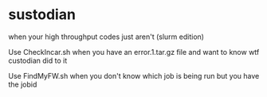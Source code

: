 # sustodian
when your high throughput codes just aren't (slurm edition)

Use CheckIncar.sh when you have an error.1.tar.gz file and want to know wtf custodian did to it

Use FindMyFW.sh when you don't know which job is being run but you have the jobid
